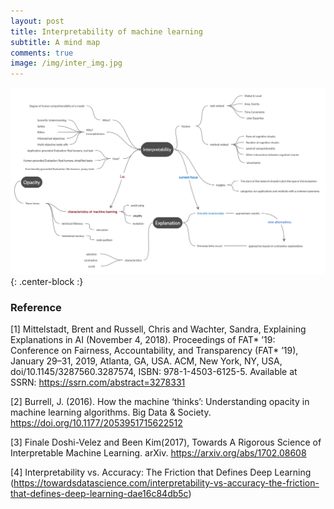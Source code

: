 ```yaml
---
layout: post
title: Interpretability of machine learning
subtitle: A mind map
comments: true
image: /img/inter_img.jpg
---
```


![map](../img/inter-map.png){: .center-block :}


### Reference
[1] Mittelstadt, Brent and Russell, Chris and Wachter, Sandra, Explaining Explanations in AI (November 4, 2018). Proceedings of FAT* ’19: Conference on Fairness, Accountability, and Transparency (FAT* ’19), January 29–31, 2019, Atlanta, GA, USA. ACM, New York, NY, USA, doi/10.1145/3287560.3287574, ISBN: 978-1-4503-6125-5. Available at SSRN: https://ssrn.com/abstract=3278331

[2] Burrell, J. (2016). How the machine ‘thinks’: Understanding opacity in machine learning algorithms. Big Data & Society. https://doi.org/10.1177/2053951715622512

[3] Finale Doshi-Velez and Been Kim(2017), Towards A Rigorous Science of Interpretable Machine Learning. arXiv. https://arxiv.org/abs/1702.08608 

[4] Interpretability vs. Accuracy: The Friction that Defines Deep Learning (https://towardsdatascience.com/interpretability-vs-accuracy-the-friction-that-defines-deep-learning-dae16c84db5c)
